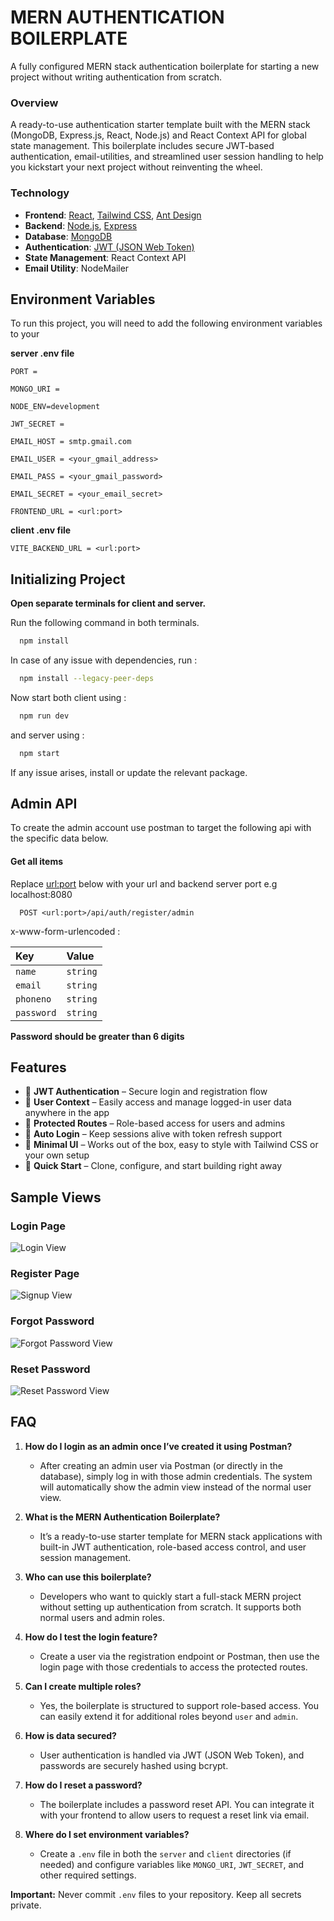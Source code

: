 # MERN AUTHENTICATION BOILERPLATE

A fully configured MERN stack authentication boilerplate for starting a new project without writing authentication from scratch.

### Overview

A ready-to-use authentication starter template built with the MERN stack (MongoDB, Express.js, React, Node.js) and React Context API for global state management. This boilerplate includes secure JWT-based authentication, email-utilities, and streamlined user session handling to help you kickstart your next project without reinventing the wheel.

### Technology

- **Frontend**: [React](https://react.dev/), [Tailwind CSS](https://tailwindcss.com/), [Ant Design](https://ant.design/)
- **Backend**: [Node.js](https://nodejs.org/), [Express](https://expressjs.com/)
- **Database**: [MongoDB](https://www.mongodb.com/)
- **Authentication**: [JWT (JSON Web Token)](https://jwt.io/)
- **State Management**: React Context API
- **Email Utility**: NodeMailer

## Environment Variables

To run this project, you will need to add the following environment variables to your

**server .env file**

`PORT =`

`MONGO_URI =`

`NODE_ENV=development`

`JWT_SECRET =`

`EMAIL_HOST = smtp.gmail.com`

`EMAIL_USER = <your_gmail_address>`

`EMAIL_PASS = <your_gmail_password>`

`EMAIL_SECRET = <your_email_secret>`

`FRONTEND_URL = <url:port>`

**client .env file**

`VITE_BACKEND_URL = <url:port>`

## Initializing Project

**Open separate terminals for client and server.**

Run the following command in both terminals.

```bash
  npm install
```

In case of any issue with dependencies, run :

```bash
  npm install --legacy-peer-deps
```

Now start both client using :

```bash
  npm run dev
```

and server using :

```bash
  npm start
```

If any issue arises, install or update the relevant package.

## Admin API

To create the admin account use postman to target the following api with the specific data below.

#### Get all items

Replace <url:port> below with your url and backend server port e.g localhost:8080

```http
  POST <url:port>/api/auth/register/admin
```

x-www-form-urlencoded :

| Key        | Value    |
| :--------- | :------- |
| `name`     | `string` |
| `email`    | `string` |
| `phoneno`  | `string` |
| `password` | `string` |

**Password should be greater than 6 digits**

## Features

- 🔑 **JWT Authentication** – Secure login and registration flow
- 👤 **User Context** – Easily access and manage logged-in user data anywhere in the app
- 📄 **Protected Routes** – Role-based access for users and admins
- 🔄 **Auto Login** – Keep sessions alive with token refresh support
- 🎨 **Minimal UI** – Works out of the box, easy to style with Tailwind CSS or your own setup
- 🚀 **Quick Start** – Clone, configure, and start building right away

## Sample Views

### Login Page

![Login View](https://github.com/TalhaHunter10/MERN-Auth-Boilerplate/blob/main/Sample%20Views/login.png?raw=true)

### Register Page

![Signup View](https://github.com/TalhaHunter10/MERN-Auth-Boilerplate/blob/main/Sample%20Views/register.png?raw=true)

### Forgot Password

![Forgot Password View](https://github.com/TalhaHunter10/MERN-Auth-Boilerplate/blob/main/Sample%20Views/forgot%20password.png?raw=true)

### Reset Password

![Reset Password View](https://github.com/TalhaHunter10/MERN-Auth-Boilerplate/blob/main/Sample%20Views/reset%20password.png?raw=true)

## FAQ

1. **How do I login as an admin once I’ve created it using Postman?**

   - After creating an admin user via Postman (or directly in the database), simply log in with those admin credentials. The system will automatically show the admin view instead of the normal user view.

2. **What is the MERN Authentication Boilerplate?**

   - It’s a ready-to-use starter template for MERN stack applications with built-in JWT authentication, role-based access control, and user session management.

3. **Who can use this boilerplate?**

   - Developers who want to quickly start a full-stack MERN project without setting up authentication from scratch. It supports both normal users and admin roles.

4. **How do I test the login feature?**

   - Create a user via the registration endpoint or Postman, then use the login page with those credentials to access the protected routes.

5. **Can I create multiple roles?**

   - Yes, the boilerplate is structured to support role-based access. You can easily extend it for additional roles beyond `user` and `admin`.

6. **How is data secured?**

   - User authentication is handled via JWT (JSON Web Token), and passwords are securely hashed using bcrypt.

7. **How do I reset a password?**

   - The boilerplate includes a password reset API. You can integrate it with your frontend to allow users to request a reset link via email.

8. **Where do I set environment variables?**
   - Create a `.env` file in both the `server` and `client` directories (if needed) and configure variables like `MONGO_URI`, `JWT_SECRET`, and other required settings.

**Important:** Never commit `.env` files to your repository. Keep all secrets private.
